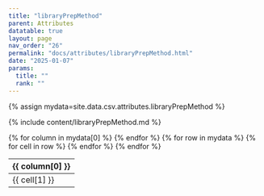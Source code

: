 ```yaml
---
title: "libraryPrepMethod"
parent: Attributes
datatable: true
layout: page
nav_order: "26"
permalink: "docs/attributes/libraryPrepMethod.html"
date: "2025-01-07"
params:
  title: ""
  rank: ""
---
```

{% assign mydata=site.data.csv.attributes.libraryPrepMethod %} 

{% include content/libraryPrepMethod.md %}

<table id="myTable" class="display" style="width:100%">
    <thead>
    {% for column in mydata[0] %}
        <th>{{ column[0] }}</th>
    {% endfor %}
    </thead>
    <tbody>
    {% for row in mydata %}
        <tr>
        {% for cell in row %}
            <td>{{ cell[1] }}</td>
        {% endfor %}
        </tr>
    {% endfor %}
    </tbody>
</table>
<script type="text/javascript">
  $(document).ready(function () {
    $('#myTable').DataTable({
      responsive: true,
      deferRender: false,
      paging: false,
      order: [],
    });
  });
</script>
